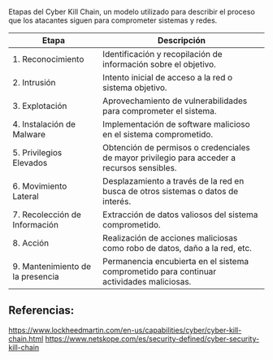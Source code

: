 Etapas del Cyber Kill Chain, un modelo utilizado para describir el proceso que los atacantes siguen para comprometer sistemas y redes.


| Etapa                   | Descripción                                                                                   |
|-------------------------|-----------------------------------------------------------------------------------------------|
| 1. Reconocimiento       | Identificación y recopilación de información sobre el objetivo.                                |
| 2. Intrusión            | Intento inicial de acceso a la red o sistema objetivo.                                         |
| 3. Explotación          | Aprovechamiento de vulnerabilidades para comprometer el sistema.                                |
| 4. Instalación de Malware | Implementación de software malicioso en el sistema comprometido.                               |
| 5. Privilegios Elevados | Obtención de permisos o credenciales de mayor privilegio para acceder a recursos sensibles.   |
| 6. Movimiento Lateral    | Desplazamiento a través de la red en busca de otros sistemas o datos de interés.               |
| 7. Recolección de Información | Extracción de datos valiosos del sistema comprometido.                                     |
| 8. Acción            | Realización de acciones maliciosas como robo de datos, daño a la red, etc.                    |
| 9. Mantenimiento de la presencia | Permanencia encubierta en el sistema comprometido para continuar actividades maliciosas.      |


## Referencias:

https://www.lockheedmartin.com/en-us/capabilities/cyber/cyber-kill-chain.html
https://www.netskope.com/es/security-defined/cyber-security-kill-chain
